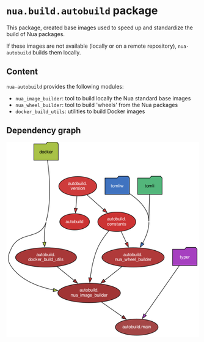 # `nua.build.autobuild` package

This package, created base images used to speed up and standardize the build of Nua packages.

If these images are not available (locally or on a remote repository), `nua-autobuild` builds them locally.

## Content

`nua-autobuild` provides the following modules:

-   `nua_image_builder`: tool to build locally the Nua standard base images
-   `nua_wheel_builder`: tool to build 'wheels' from the Nua packages
-   `docker_build_utils`: utilities to build Docker images


## Dependency graph

![Dependency graph](./dependency-graph.png)
